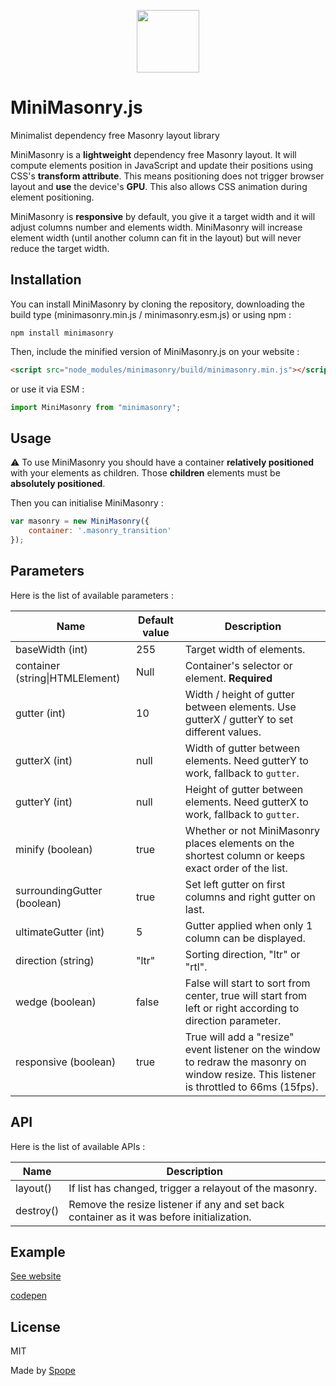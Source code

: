 <p align="center"><a href="https://spope.github.io/MiniMasonry.js/" target="_blank"><img width="100" height="100" src="https://spope.github.io/MiniMasonry.js/icon.png"></a></p>

# MiniMasonry.js

Minimalist dependency free Masonry layout library

MiniMasonry is a **lightweight** dependency free Masonry layout. It will compute elements position in JavaScript and update their positions using CSS's **transform attribute**. This means positioning does not trigger browser layout and **use** the device's **GPU**. This also allows CSS animation during element positioning.

MiniMasonry is **responsive** by default, you give it a target width and it will adjust columns number and elements width. MiniMasonry will increase element width (until another column can fit in the layout) but will never reduce the target width.

## Installation

You can install MiniMasonry by cloning the repository, downloading the build type (minimasonry.min.js / minimasonry.esm.js) or using npm :
```shell
npm install minimasonry
```

Then, include the minified version of MiniMasonry.js on your website :
```html
<script src="node_modules/minimasonry/build/minimasonry.min.js"></script>
```

or use it via ESM :
```javascript
import MiniMasonry from "minimasonry";
```

## Usage

⚠️ To use MiniMasonry you should have a container **relatively positioned** with your elements as children. Those **children** elements must be **absolutely positioned**.

Then you can initialise MiniMasonry :

```javascript
var masonry = new MiniMasonry({
    container: '.masonry_transition'
});
```
## Parameters

Here is the list of available parameters :

Name | Default value | Description
-----|---------------|------------
baseWidth (int)|255|Target width of elements.
container (string\|HTMLElement)|Null|Container's selector or element. **Required**
gutter (int)|10|Width / height of gutter between elements. Use gutterX / gutterY to set different values.
gutterX (int)|null|Width of gutter between elements. Need gutterY to work, fallback to `gutter`.
gutterY (int)|null|Height of gutter between elements. Need gutterX to work, fallback to `gutter`.
minify (boolean)|true|Whether or not MiniMasonry places elements on the shortest column or keeps exact order of the list.
surroundingGutter (boolean)|true|Set left gutter on first columns and right gutter on last.
ultimateGutter (int)|5|Gutter applied when only 1 column can be displayed.
direction (string)|"ltr"|Sorting direction, "ltr" or "rtl".
wedge (boolean)|false|False will start to sort from center, true will start from left or right according to direction parameter.
responsive (boolean)|true|True will add a "resize" event listener on the window to redraw the masonry on window resize. This listener is throttled to 66ms (15fps).

## API

Here is the list of available APIs :

Name|Description
----|-----------
layout()|If list has changed, trigger a relayout of the masonry.
destroy()|Remove the resize listener if any and set back container as it was before initialization.

## Example

[See website](https://spope.github.io/MiniMasonry.js/)

[codepen](https://codepen.io/Spope/pen/WNwrpyd)

## License

MIT

Made by [Spope](https://spope.fr/)
